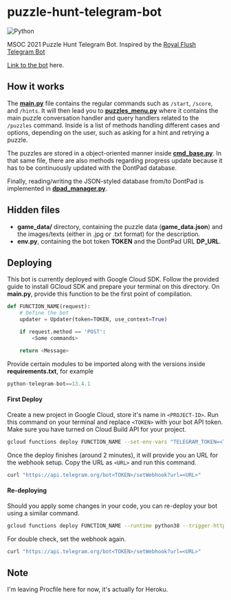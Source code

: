# puzzle-hunt-telegram-bot
<img alt="Python" src="https://img.shields.io/badge/python%20-%2314354C.svg?&style=for-the-badge&logo=python&logoColor=white"/>

MSOC 2021 Puzzle Hunt Telegram Bot. Inspired by the [Royal Flush Telegram Bot](https://github.com/puzzlestory/t-royal-flush-telegram-bot)

[Link to the bot](https://t.me/puzzlehunt_bot) here.

## How it works
The [**main.py**](https://github.com/RussellDash332/puzzle-hunt-telegram-bot/blob/main/main.py) file contains the regular commands such as ```/start```, ```/score```, and ```/hints```. It will then lead you to [**puzzles_menu.py**](https://github.com/RussellDash332/puzzle-hunt-telegram-bot/blob/main/puzzles_menu.py) where it contains the main puzzle conversation handler and query handlers related to the ```/puzzles``` command. Inside is a list of methods handling different cases and options, depending on the user, such as asking for a hint and retrying a puzzle.

The puzzles are stored in a object-oriented manner inside [**cmd_base.py**](https://github.com/RussellDash332/puzzle-hunt-telegram-bot/blob/main/cmd_base.py). In that same file, there are also methods regarding progress update because it has to be continuously updated with the DontPad database.

Finally, reading/writing the JSON-styled database from/to DontPad is implemented in [**dpad_manager.py**](https://github.com/RussellDash332/puzzle-hunt-telegram-bot/blob/main/dpad_manager.py).

## Hidden files
+ **game_data/** directory, containing the puzzle data (**game_data.json**) and the images/texts (either in .jpg or .txt format) for the description.
+ **env.py**, containing the bot token **TOKEN** and the DontPad URL **DP_URL**.

## Deploying
This bot is currently deployed with Google Cloud SDK. Follow the provided guide to install GCloud SDK and prepare your terminal on this directory. On **main.py**, provide this function to be the first point of compilation.

```python
def FUNCTION_NAME(request):
    # Define the bot
    updater = Updater(token=TOKEN, use_context=True)

    if request.method == 'POST':
        <Some commands>

    return <Message>
```

Provide certain modules to be imported along with the versions inside **requirements.txt**, for example

```python
python-telegram-bot==13.4.1
```

#### First Deploy
Create a new project in Google Cloud, store it's name in ```<PROJECT-ID>```. Run this command on your terminal and replace ```<TOKEN>``` with your bot API token. Make sure you have turned on Cloud Build API for your project.

```sh
gcloud functions deploy FUNCTION_NAME --set-env-vars "TELEGRAM_TOKEN=<TOKEN>" --runtime python38 --trigger-http --project=<PROJECT-ID>
```

Once the deploy finishes (around 2 minutes), it will provide you an URL for the webhook setup. Copy the URL as ```<URL>``` and run this command.

```sh
curl "https://api.telegram.org/bot<TOKEN>/setWebhook?url=<URL>"
```

#### Re-deploying
Should you apply some changes in your code, you can re-deploy your bot using a similar command.

```sh
gcloud functions deploy FUNCTION_NAME --runtime python38 --trigger-http --project=<PROJECT-ID>
```

For double check, set the webhook again.

```sh
curl "https://api.telegram.org/bot<TOKEN>/setWebhook?url=<URL>"
```

## Note
I'm leaving Procfile here for now, it's actually for Heroku.
